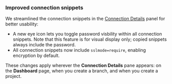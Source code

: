 ### Improved connection snippets

We streamlined the connection snippets in the [Connection Details](/docs/connect/connect-from-any-app) panel for better usability:
- A new eye icon lets you toggle password visbility within all connection snippets. Note that this feature is for visual display only; copied snippets always include the password.
- All connection snippets now include `sslmode=require`, enabling encryption by default.

These changes apply wherever the **Connection Details** pane appears: on the **Dashboard** page, when you create a branch, and when you create a project.
